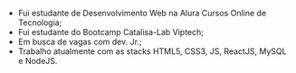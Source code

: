 - Fui estudante de Desenvolvimento Web na Alura Cursos Online de Tecnologia;
- Fui estudante do Bootcamp Catalisa-Lab Viptech;
- Em busca de vagas com dev. Jr.;
- Trabalho atualmente com as stacks HTML5, CSS3, JS, ReactJS, MySQL e NodeJS.


<!---
T-pl/T-pl is a ✨ special ✨ repository because its `README.md` (this file) appears on your GitHub profile.
You can click the Preview link to take a look at your changes.
--->
